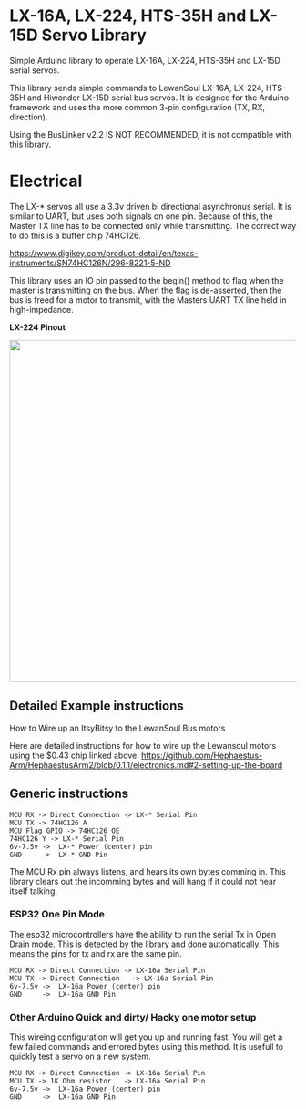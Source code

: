 # LX-16A, LX-224, HTS-35H and LX-15D Servo Library

Simple Arduino library to operate LX-16A, LX-224, HTS-35H and LX-15D serial servos.

This library sends simple commands to LewanSoul LX-16A, LX-224, HTS-35H  and Hiwonder LX-15D serial bus servos.
It is designed for the Arduino framework and uses the more common 3-pin configuration (TX, RX, direction).

Using the BusLinker v2.2 IS NOT RECOMMENDED, it is not compatible with this library.

# Electrical

The LX-* servos all use a 3.3v driven bi directional asynchronus serial. It is similar to UART, but uses both signals on one pin. Because of this, the Master TX line has to be connected only while transmitting. The correct way to do this is a buffer chip 74HC126. 

https://www.digikey.com/product-detail/en/texas-instruments/SN74HC126N/296-8221-5-ND

This library uses an IO pin passed to the begin() method to flag when the master is transmitting on the bus. When the flag is de-asserted, then the bus is freed for a motor to transmit, with the Masters UART TX line held in high-impedance.

**LX-224 Pinout**

<img src="https://github.com/Hephaestus-Arm/HephaestusArm2/blob/0.1.1/photos/motor_cable.jpg" width="600">

## Detailed Example instructions

How to Wire up an ItsyBitsy to the LewanSoul Bus motors

Here are detailed instructions for how to wire up the Lewansoul motors using the $0.43 chip linked above. https://github.com/Hephaestus-Arm/HephaestusArm2/blob/0.1.1/electronics.md#2-setting-up-the-board

## Generic instructions

```
MCU RX -> Direct Connection -> LX-* Serial Pin
MCU TX -> 74HC126 A   
MCU Flag GPIO -> 74HC126 OE
74HC126 Y -> LX-* Serial Pin
6v-7.5v ->  LX-* Power (center) pin
GND     ->  LX-* GND Pin
```

The MCU Rx pin always listens, and hears its own bytes comming in. This library clears out the incomming bytes and will hang if it could not hear itself talking. 

### ESP32  One Pin Mode

The esp32 microcontrollers have the ability to run the serial Tx in Open Drain mode. This is detected by the library and done automatically. This means the pins for tx and rx are the same pin. 

```
MCU RX -> Direct Connection -> LX-16a Serial Pin
MCU TX -> Direct Connection   -> LX-16a Serial Pin
6v-7.5v ->  LX-16a Power (center) pin
GND     ->  LX-16a GND Pin
```
### Other Arduino Quick and dirty/ Hacky one motor setup

This wireing configuration will get you up and running fast. You will get a few failed commands and errored bytes using this method. It is usefull to quickly test a servo on a new system.  

```
MCU RX -> Direct Connection -> LX-16a Serial Pin
MCU TX -> 1K Ohm resistor   -> LX-16a Serial Pin
6v-7.5v ->  LX-16a Power (center) pin
GND     ->  LX-16a GND Pin
```

